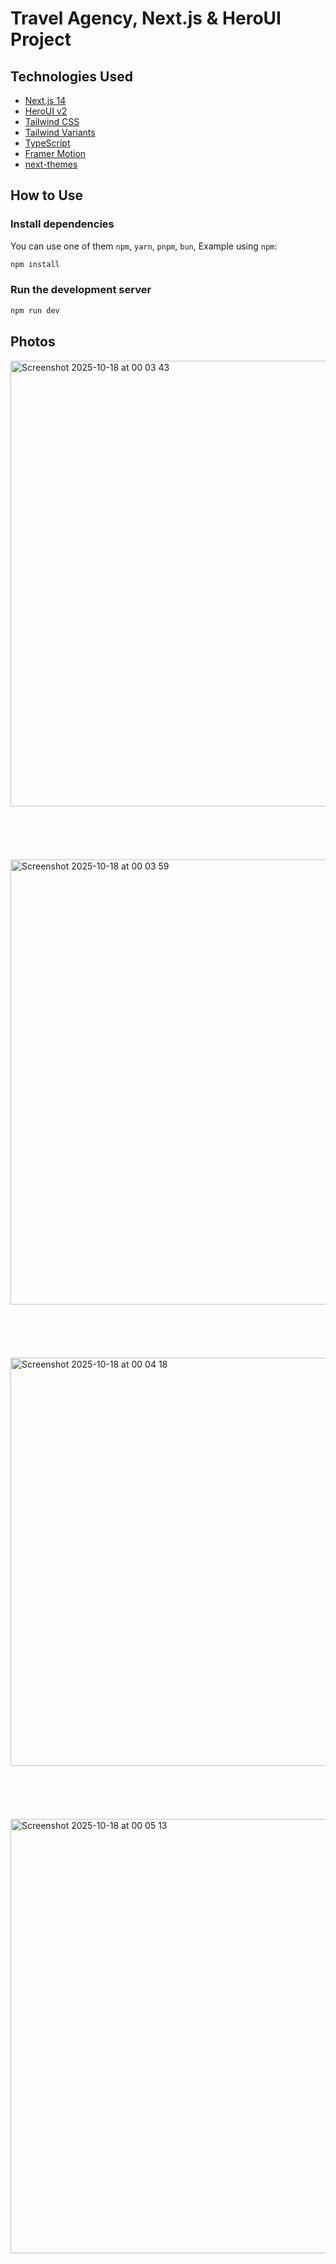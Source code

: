 # Travel Agency, Next.js & HeroUI Project

## Technologies Used

- [Next.js 14](https://nextjs.org/docs/getting-started)
- [HeroUI v2](https://heroui.com/)
- [Tailwind CSS](https://tailwindcss.com/)
- [Tailwind Variants](https://tailwind-variants.org)
- [TypeScript](https://www.typescriptlang.org/)
- [Framer Motion](https://www.framer.com/motion/)
- [next-themes](https://github.com/pacocoursey/next-themes)

## How to Use
### Install dependencies

You can use one of them `npm`, `yarn`, `pnpm`, `bun`, Example using `npm`:

```bash
npm install
```

### Run the development server

```bash
npm run dev
```

## Photos
<img width="1470" height="713" alt="Screenshot 2025-10-18 at 00 03 43" src="https://github.com/user-attachments/assets/0fa3c100-e058-4950-9daf-fff192e59c4f" />
<br><br><br><br><br><br>
<img width="1470" height="712" alt="Screenshot 2025-10-18 at 00 03 59" src="https://github.com/user-attachments/assets/3060ebfd-fac2-4dd6-bf77-952d7d0a8afb" />
<br><br><br><br><br><br>
<img width="1469" height="653" alt="Screenshot 2025-10-18 at 00 04 18" src="https://github.com/user-attachments/assets/fa87d169-ad48-44d6-9774-a3866f34ae4e" />
<br><br><br><br><br><br>
<img width="1289" height="695" alt="Screenshot 2025-10-18 at 00 05 13" src="https://github.com/user-attachments/assets/671e06fe-dba6-42ad-8484-541cda08ae8a" />
<br><br>
